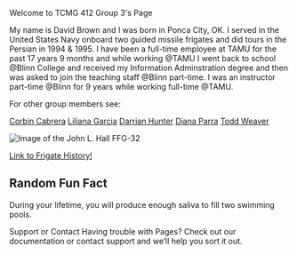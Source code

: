 Welcome to TCMG 412 Group 3's Page

My name is David Brown and I was born in Ponca City, OK. I served in the United States Navy onboard two guided missile frigates and did tours in the Persian in 1994 & 1995. I have been a full-time employee at TAMU for the past 17 years 9 months and while working @TAMU I went back to school @Blinn College and received my Information Adminstration degree and then was asked to join the teaching staff @Blinn part-time. I was an instructor part-time @Blinn for 9 years while working full-time @TAMU.
<!-- You can use the editor on GitHub to maintain and preview the content for your website in Markdown files. --> 

<!-- # Whenever you commit to this repository, GitHub Pages will run Jekyll to rebuild the pages in your site, from the content in your Markdown files. -->

<!-- # Markdown -->
<!-- # Markdown is a lightweight and easy-to-use syntax for styling your writing. It includes conventions for -->

<!-- Syntax highlighted code block -->

For other group members see:
<!-- [David Brown](https://guides.github.com/features/mastering-markdown/) -->
<!-- [Liliana Garcia](https://guides.github.com/features/mastering-markdown/) -->
<!-- [Darrian Hunter](https://guides.github.com/features/mastering-markdown/) -->
<!-- [Diana Parra](https://guides.github.com/features/mastering-markdown/) -->
<!-- [Todd Weaver](https://guides.github.com/features/mastering-markdown/) -->
[Corbin Cabrera](https://gvgtw.github.io/tcmg412-project2/index)
[Liliana Garcia](https://gvgtw.github.io/tcmg412-project2/liliana)
[Darrian Hunter](https://gvgtw.github.io/tcmg412-project2/Darrian)
[Diana Parra](https://gvgtw.github.io/tcmg412-project2/Diana)
[Todd Weaver](https://gvgtw.github.io/tcmg412-project2/Todd)

<!-- # - Bulleted -->
<!-- # - List -->

<!-- # 1. Numbered -->
<!-- # 2. List -->

<!-- # **Bold** and _Italic_ and `Code` text -->

![Image of the John L. Hall FFG-32](https://maritimequest.com/warship_directory/us_navy_pages/frigates/photos/john_l_hall_ffg32/uss_john_l_hall_12.jpg)

[Link to Frigate History!](https://en.wikipedia.org/wiki/Frigate)
<!-- For more details see GitHub Flavored Markdown. -->

<!--Jekyll Themes
Your Pages site will use the layout and styles from the Jekyll theme you have selected in your repository settings. The name of this theme is saved in the Jekyll _config.yml configuration file. -->

## Random Fun Fact
During your lifetime, you will produce enough saliva to fill two swimming pools.

Support or Contact
Having trouble with Pages? Check out our documentation or contact support and we’ll help you sort it out.
